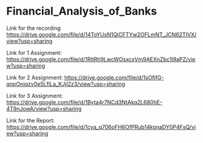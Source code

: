 # Financial_Analysis_of_Banks

Link for the recording 
https://drive.google.com/file/d/14ToYUsN1QiCFTYw2OFLmNT_JCN62TIVX/view?usp=sharing

Link for 1 Assignment:
https://drive.google.com/file/d/1RltRtj9LwcWOsxcxVm9AEXnZbc1I9aPZ/view?usp=sharing

Link for 2 Assignment:
https://drive.google.com/file/d/1sOfifG-qnpOniqzv0e5LflLa_KJjI2z3/view?usp=sharing

Link for 3 Assignment:
https://drive.google.com/file/d/1Byta4r7NCd3NtAkq2L680hE-4T9nJowA/view?usp=sharing

Link for the Report:
https://drive.google.com/file/d/1cya_q706oFH6OfPRub14kgnaDY0P4FsQ/view?usp=sharing
